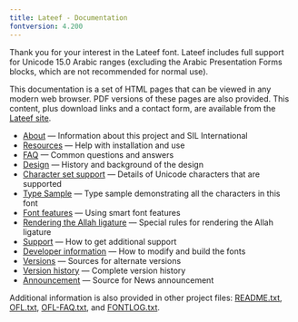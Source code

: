 ```yaml
---
title: Lateef - Documentation
fontversion: 4.200
---
```


Thank you for your interest in the Lateef font. Lateef includes full support for Unicode 15.0 Arabic ranges (excluding the Arabic Presentation Forms blocks, which are not recommended for normal use).

This documentation is a set of HTML pages that can be viewed in any modern web browser. PDF versions of these pages are also provided. This content, plus download links and a contact form, are available from the [Lateef site](https://software.sil.org/lateef/).

- [About](about.md) &mdash; Information about this project and SIL International
- [Resources](resources.md) &mdash; Help with installation and use
- [FAQ](faq.md) &mdash; Common questions and answers
- [Design](design.md) &mdash; History and background of the design
- [Character set support](charset.md) &mdash; Details of Unicode characters that are supported
- [Type Sample](sample.md) &mdash; Type sample demonstrating all the characters in this font
- [Font features](features.md) &mdash; Using smart font features
- [Rendering the Allah ligature](allah.md) &mdash; Special rules for rendering the Allah ligature
- [Support](support.md) &mdash; How to get additional support
- [Developer information](developer.md) &mdash; How to modify and build the fonts
- [Versions](versions.md) &mdash; Sources for alternate versions
- [Version history](history.md) &mdash; Complete version history
- [Announcement](announcement.md) &mdash; Source for News announcement

Additional information is also provided in other project files: [README.txt](../README.txt), [OFL.txt](../OFL.txt), [OFL-FAQ.txt](../OFL-FAQ.txt), and [FONTLOG.txt](../FONTLOG.txt).

